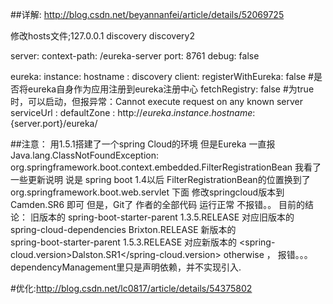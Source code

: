 
##详解: http://blog.csdn.net/beyannanfei/article/details/52069725

修改hosts文件;127.0.0.1  discovery discovery2

server:
  context-path: /eureka-server
  port: 8761
debug: false

eureka:
  instance:
    hostname : discovery
  client:
    registerWithEureka: false  #是否将eureka自身作为应用注册到eureka注册中心
    fetchRegistry: false       #为true时，可以启动，但报异常：Cannot execute request on any known server
    serviceUrl :
       defaultZone : http://${eureka.instance.hostname}:${server.port}/eureka/

##注意：
  用1.5.1搭建了一个spring Cloud的环境 但是Eureka 一直报 Java.lang.ClassNotFoundException: org.springframework.boot.context.embedded.FilterRegistrationBean 我看了一些更新说明 说是 spring boot 1.4以后 FilterRegistrationBean的位置换到了 org.springframework.boot.web.servlet 下面 
  修改springcloud版本到 Camden.SR6 即可
  但是，Git了 作者的全部代码 运行正常 不报错。。
  目前的结论： 
  旧版本的 
  <artifactId>spring-boot-starter-parent</artifactId>
  <version>1.3.5.RELEASE</version>
  对应旧版本的 
  <artifactId>spring-cloud-dependencies</artifactId>
  <version>Brixton.RELEASE</version>
  新版本的	
  <artifactId>spring-boot-starter-parent</artifactId>
  <version>1.5.3.RELEASE</version>
  对应新版本的
  <spring-cloud.version>Dalston.SR1</spring-cloud.version>
  otherwise ， 报错。。。
  dependencyManagement里只是声明依赖，并不实现引入.
  
  
#优化:http://blog.csdn.net/lc0817/article/details/54375802
   